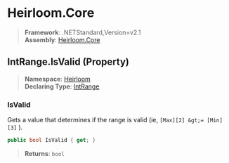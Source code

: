 # Heirloom.Core

> **Framework**: .NETStandard,Version=v2.1  
> **Assembly**: [Heirloom.Core][0]

## IntRange.IsValid (Property)

> **Namespace**: [Heirloom][0]  
> **Declaring Type**: [IntRange][1]

### IsValid

Gets a value that determines if the range is valid (ie, `[Max][2] &gt;= [Min][3]` ).

```cs
public bool IsValid { get; }
```

> **Returns**: `bool`

[0]: ../../../Heirloom.Core.md
[1]: ../IntRange.md
[2]: Max.md
[3]: Min.md

